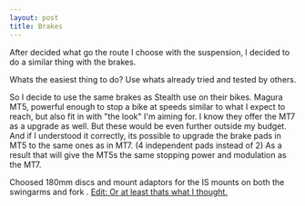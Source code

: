 ```yaml
---
layout: post
title: Brakes
---
```

After decided what go the route I choose with the suspension, I decided to do a similar thing with the brakes.

Whats the easiest thing to do? Use whats already tried and tested by others.

So I decide to use the same brakes as Stealth use on their bikes. Magura MT5,
powerful enough to stop a bike at speeds similar to what I expect to reach, but also fit in with "the look" I'm aiming for. I know they offer the MT7 as a upgrade as well. But these would be even further outside my budget. And if I understood it correctly, its possible to upgrade the brake pads in MT5 to the same ones as in MT7. (4 independent pads instead of 2) As a result that will give the MT5s the same stopping power and modulation as the MT7.

Choosed 180mm discs and mount adaptors for the IS mounts on both the swingarms and fork .
[Edit: Or at least thats what I thought.](/Post-mounts-Adapters-and-Standards)
